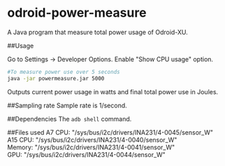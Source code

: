 odroid-power-measure
====================

A Java program that measure total power usage of Odroid-XU.


##Usage

Go to Settings -> Developer Options. Enable "Show CPU usage" option.

```bash
#To measure power use over 5 seconds
java -jar powermeasure.jar 5000
```

Outputs current power usage in watts and final total power use in Joules.

##Sampling rate
Sample rate is 1/second.

##Dependencies
The `adb shell` command.

##Files used
A7 CPU: "/sys/bus/i2c/drivers/INA231/4-0045/sensor_W"  
A15 CPU: "/sys/bus/i2c/drivers/INA231/4-0040/sensor_W"  
Memory: "/sys/bus/i2c/drivers/INA231/4-0041/sensor_W"  
GPU: "/sys/bus/i2c/drivers/INA231/4-0044/sensor_W"  
